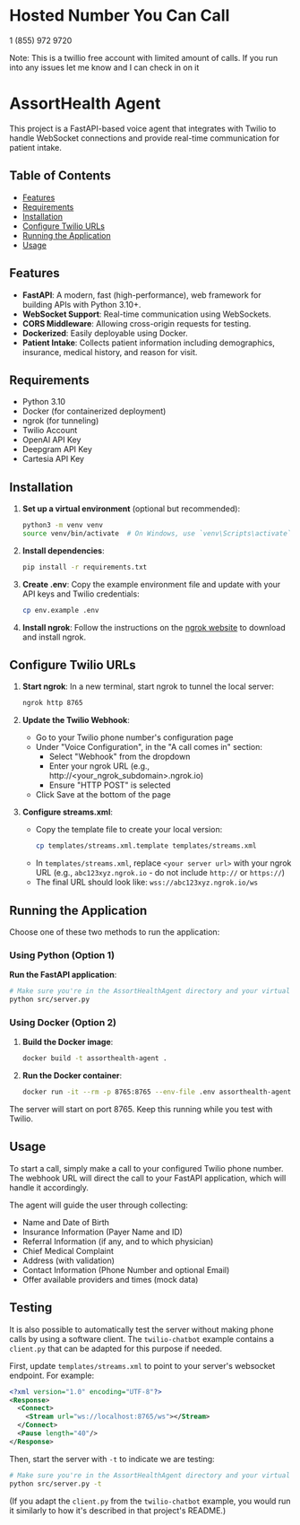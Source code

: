 # Hosted Number You Can Call
1 (855) 972 9720 

Note: This is a twillio free account with limited amount of calls. If you run into any issues let me know and I can check in on it

# AssortHealth Agent

This project is a FastAPI-based voice agent that integrates with Twilio to handle WebSocket connections and provide real-time communication for patient intake.

## Table of Contents

- [Features](#features)
- [Requirements](#requirements)
- [Installation](#installation)
- [Configure Twilio URLs](#configure-twilio-urls)
- [Running the Application](#running-the-application)
- [Usage](#usage)

## Features

- **FastAPI**: A modern, fast (high-performance), web framework for building APIs with Python 3.10+.
- **WebSocket Support**: Real-time communication using WebSockets.
- **CORS Middleware**: Allowing cross-origin requests for testing.
- **Dockerized**: Easily deployable using Docker.
- **Patient Intake**: Collects patient information including demographics, insurance, medical history, and reason for visit.

## Requirements

- Python 3.10
- Docker (for containerized deployment)
- ngrok (for tunneling)
- Twilio Account
- OpenAI API Key
- Deepgram API Key
- Cartesia API Key

## Installation

1. **Set up a virtual environment** (optional but recommended):

   ```sh
   python3 -m venv venv
   source venv/bin/activate  # On Windows, use `venv\Scripts\activate`
   ```

2. **Install dependencies**:

   ```sh
   pip install -r requirements.txt
   ```

3. **Create .env**:
   Copy the example environment file and update with your API keys and Twilio credentials:

   ```sh
   cp env.example .env
   ```

4. **Install ngrok**:
   Follow the instructions on the [ngrok website](https://ngrok.com/download) to download and install ngrok.

## Configure Twilio URLs

1. **Start ngrok**:
   In a new terminal, start ngrok to tunnel the local server:

   ```sh
   ngrok http 8765
   ```

2. **Update the Twilio Webhook**:

   - Go to your Twilio phone number's configuration page
   - Under "Voice Configuration", in the "A call comes in" section:
     - Select "Webhook" from the dropdown
     - Enter your ngrok URL (e.g., http://<your_ngrok_subdomain>.ngrok.io)
     - Ensure "HTTP POST" is selected
   - Click Save at the bottom of the page

3. **Configure streams.xml**:
   - Copy the template file to create your local version:
     ```sh
     cp templates/streams.xml.template templates/streams.xml
     ```
   - In `templates/streams.xml`, replace `<your server url>` with your ngrok URL (e.g., `abc123xyz.ngrok.io` - do not include `http://` or `https://`)
   - The final URL should look like: `wss://abc123xyz.ngrok.io/ws`

## Running the Application

Choose one of these two methods to run the application:

### Using Python (Option 1)

**Run the FastAPI application**:

```sh
# Make sure you're in the AssortHealthAgent directory and your virtual environment is activated
python src/server.py
```

### Using Docker (Option 2)

1. **Build the Docker image**:

   ```sh
   docker build -t assorthealth-agent .
   ```

2. **Run the Docker container**:
   ```sh
   docker run -it --rm -p 8765:8765 --env-file .env assorthealth-agent
   ```

The server will start on port 8765. Keep this running while you test with Twilio.

## Usage

To start a call, simply make a call to your configured Twilio phone number. The webhook URL will direct the call to your FastAPI application, which will handle it accordingly.

The agent will guide the user through collecting:
- Name and Date of Birth
- Insurance Information (Payer Name and ID)
- Referral Information (if any, and to which physician)
- Chief Medical Complaint
- Address (with validation)
- Contact Information (Phone Number and optional Email)
- Offer available providers and times (mock data)

## Testing

It is also possible to automatically test the server without making phone calls by using a software client. The `twilio-chatbot` example contains a `client.py` that can be adapted for this purpose if needed.

First, update `templates/streams.xml` to point to your server's websocket endpoint. For example:

```xml
<?xml version="1.0" encoding="UTF-8"?>
<Response>
  <Connect>
    <Stream url="ws://localhost:8765/ws"></Stream>
  </Connect>
  <Pause length="40"/>
</Response>
```

Then, start the server with `-t` to indicate we are testing:

```sh
# Make sure you're in the AssortHealthAgent directory and your virtual environment is activated
python src/server.py -t
```

(If you adapt the `client.py` from the `twilio-chatbot` example, you would run it similarly to how it's described in that project's README.) 
